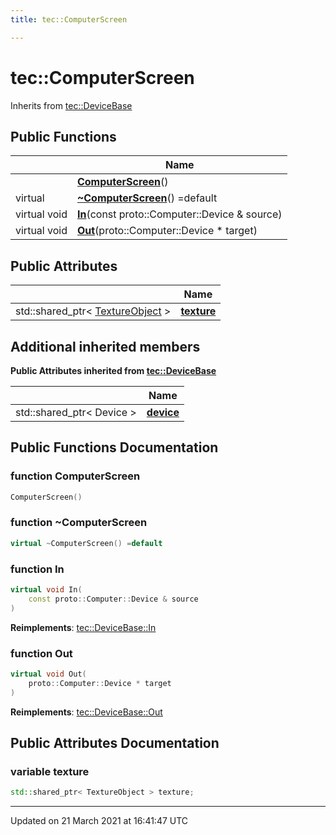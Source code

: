 ```yaml
---
title: tec::ComputerScreen

---
```


# tec::ComputerScreen



Inherits from [tec::DeviceBase](/engine/Classes/structtec_1_1_device_base/)

## Public Functions

|                | Name           |
| -------------- | -------------- |
| | **[ComputerScreen](/engine/Classes/structtec_1_1_computer_screen/#function-computerscreen)**() |
| virtual | **[~ComputerScreen](/engine/Classes/structtec_1_1_computer_screen/#function-~computerscreen)**() =default |
| virtual void | **[In](/engine/Classes/structtec_1_1_computer_screen/#function-in)**(const proto::Computer::Device & source) |
| virtual void | **[Out](/engine/Classes/structtec_1_1_computer_screen/#function-out)**(proto::Computer::Device * target) |

## Public Attributes

|                | Name           |
| -------------- | -------------- |
| std::shared_ptr< [TextureObject](/engine/Classes/classtec_1_1_texture_object/) > | **[texture](/engine/Classes/structtec_1_1_computer_screen/#variable-texture)**  |

## Additional inherited members

**Public Attributes inherited from [tec::DeviceBase](/engine/Classes/structtec_1_1_device_base/)**

|                | Name           |
| -------------- | -------------- |
| std::shared_ptr< Device > | **[device](/engine/Classes/structtec_1_1_device_base/#variable-device)**  |


## Public Functions Documentation

### function ComputerScreen

```cpp
ComputerScreen()
```


### function ~ComputerScreen

```cpp
virtual ~ComputerScreen() =default
```


### function In

```cpp
virtual void In(
    const proto::Computer::Device & source
)
```


**Reimplements**: [tec::DeviceBase::In](/engine/Classes/structtec_1_1_device_base/#function-in)


### function Out

```cpp
virtual void Out(
    proto::Computer::Device * target
)
```


**Reimplements**: [tec::DeviceBase::Out](/engine/Classes/structtec_1_1_device_base/#function-out)


## Public Attributes Documentation

### variable texture

```cpp
std::shared_ptr< TextureObject > texture;
```


-------------------------------

Updated on 21 March 2021 at 16:41:47 UTC
